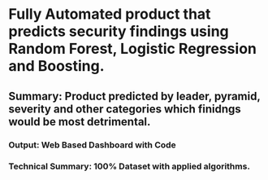 # Fully Automated product that predicts security findings using Random Forest, Logistic Regression and Boosting.  
## Summary: Product predicted by leader, pyramid, severity and other categories which finidngs would be most detrimental.  
### Output: Web Based Dashboard with Code 
### Technical Summary: 100% Dataset with applied algorithms.
